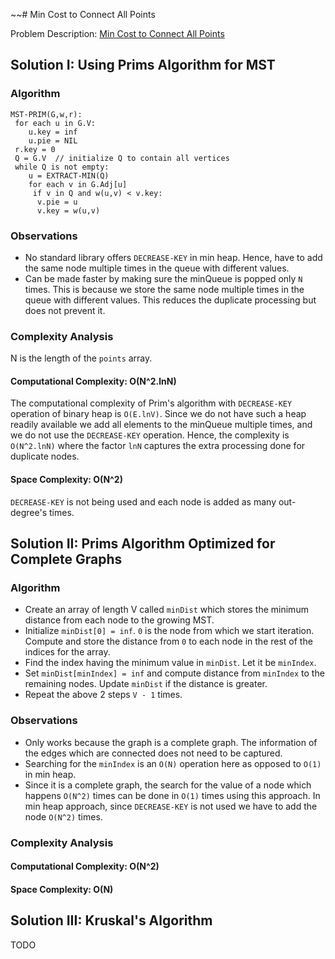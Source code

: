 ~~# Min Cost to Connect All Points

Problem
Description: [Min Cost to Connect All Points](https://leetcode.com/problems/min-cost-to-connect-all-points)

## Solution I: Using Prims Algorithm for MST

### Algorithm

```
MST-PRIM(G,w,r):
 for each u in G.V:
 	u.key = inf
    u.pie = NIL
 r.key = 0
 Q = G.V  // initialize Q to contain all vertices
 while Q is not empty:
 	u = EXTRACT-MIN(Q)
    for each v in G.Adj[u]
     if v in Q and w(u,v) < v.key:
      v.pie = u
      v.key = w(u,v)
```

### Observations

* No standard library offers `DECREASE-KEY` in min heap. Hence, have to add the same node multiple
  times in the queue with different values.
* Can be made faster by making sure the minQueue is popped only `N` times. This is because we store
  the same node multiple times in the queue with different values. This reduces the duplicate
  processing but does not prevent it.

### Complexity Analysis

N is the length of the `points` array.

#### Computational Complexity: O(N^2.lnN)

The computational complexity of Prim's algorithm with `DECREASE-KEY` operation of binary heap
is `O(E.lnV)`. Since we do not have such a heap readily available we add all elements to the
minQueue multiple times, and we do not use the `DECREASE-KEY` operation. Hence, the complexity
is `O(N^2.lnN)` where the factor `lnN` captures the extra processing done for duplicate nodes.

#### Space Complexity: O(N^2)

`DECREASE-KEY` is not being used and each node is added as many out-degree's times.

## Solution II: Prims Algorithm Optimized for Complete Graphs

### Algorithm

* Create an array of length V called `minDist` which stores the minimum distance from each node to
  the growing MST.
* Initialize `minDist[0] = inf`. `0` is the node from which we start iteration. Compute and store
  the distance from `0` to each node in the rest of the indices for the array.
* Find the index having the minimum value in `minDist`. Let it be `minIndex`.
* Set `minDist[minIndex] = inf` and compute distance from `minIndex` to the remaining nodes.
  Update `minDist` if the distance is greater.
* Repeat the above 2 steps `V - 1` times.

### Observations

* Only works because the graph is a complete graph. The information of the edges which are connected
  does not need to be captured.
* Searching for the `minIndex` is an `O(N)` operation here as opposed to `O(1)` in min heap.
* Since it is a complete graph, the search for the value of a node which happens `O(N^2)` times can
  be done in `O(1)` times using this approach. In min heap approach, since `DECREASE-KEY` is not
  used we have to add the node `O(N^2)` times.

### Complexity Analysis

#### Computational Complexity: O(N^2)

#### Space Complexity: O(N)

## Solution III: Kruskal's Algorithm

TODO

